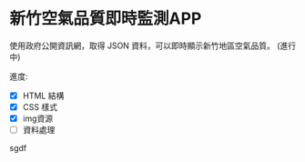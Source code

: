 # 新竹空氣品質即時監測APP
使用政府公開資訊網，取得 JSON 資料，可以即時顯示新竹地區空氣品質。 (進行中)

進度: 
- [x] HTML 結構
- [x] CSS 樣式
- [x] img資源
- [ ] 資料處理

sgdf
